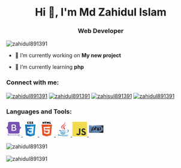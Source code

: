 <h1 align="center">Hi 👋, I'm Md Zahidul Islam</h1>
<h3 align="center">Web Developer</h3>

<p align="left"> <img src="https://komarev.com/ghpvc/?username=zahidul891391&label=Profile%20views&color=0e75b6&style=flat" alt="zahidul891391" /> </p>

- 🔭 I’m currently working on **My new project**

- 🌱 I’m currently learning **php**

<h3 align="left">Connect with me:</h3>
<p align="left">
<a href="https://codepen.io/zahidul891391" target="blank"><img align="center" src="https://raw.githubusercontent.com/rahuldkjain/github-profile-readme-generator/master/src/images/icons/Social/codepen.svg" alt="zahidul891391" height="30" width="40" /></a>
<a href="https://dev.to/zahidul891391" target="blank"><img align="center" src="https://raw.githubusercontent.com/rahuldkjain/github-profile-readme-generator/master/src/images/icons/Social/devto.svg" alt="zahidul891391" height="30" width="40" /></a>
<a href="https://fb.com/zahisul891391" target="blank"><img align="center" src="https://raw.githubusercontent.com/rahuldkjain/github-profile-readme-generator/master/src/images/icons/Social/facebook.svg" alt="zahisul891391" height="30" width="40" /></a>
<a href="https://www.youtube.com/c/zahidul891391" target="blank"><img align="center" src="https://raw.githubusercontent.com/rahuldkjain/github-profile-readme-generator/master/src/images/icons/Social/youtube.svg" alt="zahidul891391" height="30" width="40" /></a>
</p>

<h3 align="left">Languages and Tools:</h3>
<p align="left"> <a href="https://getbootstrap.com" target="_blank" rel="noreferrer"> <img src="https://raw.githubusercontent.com/devicons/devicon/master/icons/bootstrap/bootstrap-plain-wordmark.svg" alt="bootstrap" width="40" height="40"/> </a> <a href="https://www.w3schools.com/css/" target="_blank" rel="noreferrer"> <img src="https://raw.githubusercontent.com/devicons/devicon/master/icons/css3/css3-original-wordmark.svg" alt="css3" width="40" height="40"/> </a> <a href="https://www.w3.org/html/" target="_blank" rel="noreferrer"> <img src="https://raw.githubusercontent.com/devicons/devicon/master/icons/html5/html5-original-wordmark.svg" alt="html5" width="40" height="40"/> </a> <a href="https://www.java.com" target="_blank" rel="noreferrer"> <img src="https://raw.githubusercontent.com/devicons/devicon/master/icons/java/java-original.svg" alt="java" width="40" height="40"/> </a> <a href="https://developer.mozilla.org/en-US/docs/Web/JavaScript" target="_blank" rel="noreferrer"> <img src="https://raw.githubusercontent.com/devicons/devicon/master/icons/javascript/javascript-original.svg" alt="javascript" width="40" height="40"/> </a> <a href="https://www.php.net" target="_blank" rel="noreferrer"> <img src="https://raw.githubusercontent.com/devicons/devicon/master/icons/php/php-original.svg" alt="php" width="40" height="40"/> </a> </p>

<p><img align="center" src="https://github-readme-stats.vercel.app/api/top-langs?username=zahidul891391&show_icons=true&locale=en&layout=compact" alt="zahidul891391" /></p>

<p><img align="center" src="https://github-readme-streak-stats.herokuapp.com/?user=zahidul891391&" alt="zahidul891391" /></p>
